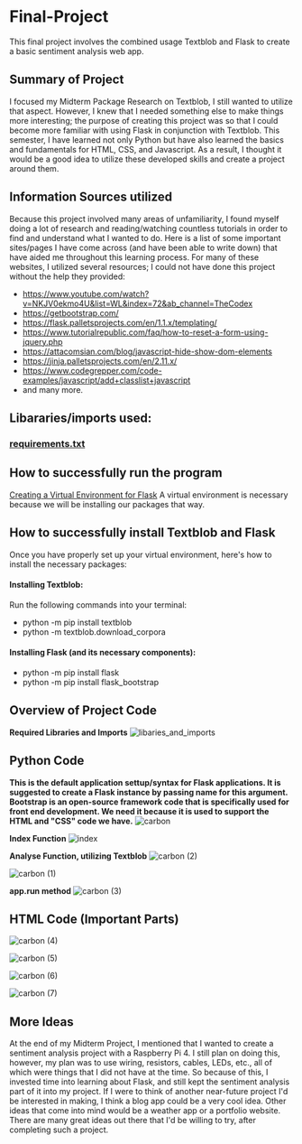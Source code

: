 # Final-Project
This final project involves the combined usage Textblob and Flask to create a basic sentiment analysis web app. 

## Summary of Project
I focused my Midterm Package Research on Textblob, I still wanted to utilize that aspect. However, I knew that I needed something else to make things more interesting; the purpose of creating this project was so that I could become more familiar with using Flask in conjunction with Textblob. This semester, I have learned not only Python but have also learned the basics and fundamentals for HTML, CSS, and Javascript. As a result, I thought it would be a good idea to utilize these developed skills and create a project around them.

## Information Sources utilized
Because this project involved many areas of unfamiliarity, I found myself doing a lot of research and reading/watching countless tutorials in order to find and understand what I wanted to do. Here is a list of some important sites/pages I have come across (and have been able to write down) that have aided me throughout this learning process. For many of these websites, I utilized several resources; I could not have done this project without the help they provided:
- https://www.youtube.com/watch?v=NKJV0ekmo4U&list=WL&index=72&ab_channel=TheCodex
- https://getbootstrap.com/
- https://flask.palletsprojects.com/en/1.1.x/templating/
- https://www.tutorialrepublic.com/faq/how-to-reset-a-form-using-jquery.php
- https://attacomsian.com/blog/javascript-hide-show-dom-elements
- https://jinja.palletsprojects.com/en/2.11.x/
- https://www.codegrepper.com/code-examples/javascript/add+classlist+javascript
- and many more.

## Libararies/imports used:
### [requirements.txt](https://github.com/ericzliu/Final-Project/blob/main/requirements.txt)

## How to successfully run the program
[Creating a Virtual Environment for Flask](https://code.visualstudio.com/docs/python/tutorial-flask)
A virtual environment is necessary because we will be installing our packages that way.

## How to successfully install Textblob and Flask
Once you have properly set up your virtual environment, here's how to install the necessary packages:
#### Installing Textblob:
Run the following commands into your terminal:
- python -m pip install textblob
- python -m textblob.download_corpora
#### Installing Flask (and its necessary components):
- python -m pip install flask
- python -m pip install flask_bootstrap

## Overview of Project Code
**Required Libraries and Imports**
![libaries_and_imports](https://user-images.githubusercontent.com/81776233/116954024-c78ff080-ac5c-11eb-8159-aa0deb4edb1a.png)

## Python Code

**This is the default application settup/syntax for Flask applications. It is suggested to create a Flask instance by passing __name__ for this argument.
Bootstrap is an open-source framework code that is specifically used for front end development. We need it because it is used to support the HTML and "CSS" code we have.**
![carbon](https://user-images.githubusercontent.com/81776233/116954250-716f7d00-ac5d-11eb-87f8-9899b4b89e4c.png)

**Index Function**
![index](https://user-images.githubusercontent.com/81776233/116954293-98c64a00-ac5d-11eb-8e4c-234ac9ba756b.png)

**Analyse Function, utilizing Textblob**
![carbon (2)](https://user-images.githubusercontent.com/81776233/116955279-155a2800-ac60-11eb-90e8-7e20455facad.png)

![carbon (1)](https://user-images.githubusercontent.com/81776233/116955024-6a496e80-ac5f-11eb-995f-981487750dc0.png)

**app.run method**
![carbon (3)](https://user-images.githubusercontent.com/81776233/116955337-45093000-ac60-11eb-80e6-fa4d530663b9.png)

## HTML Code (Important Parts)
![carbon (4)](https://user-images.githubusercontent.com/81776233/116955585-fb6d1500-ac60-11eb-8d46-f39541fe0112.png)

![carbon (5)](https://user-images.githubusercontent.com/81776233/116955650-22c3e200-ac61-11eb-8905-4eef33c0fd00.png)

![carbon (6)](https://user-images.githubusercontent.com/81776233/116955760-759d9980-ac61-11eb-8648-82560e99687c.png)

![carbon (7)](https://user-images.githubusercontent.com/81776233/116955821-9bc33980-ac61-11eb-9aa9-9cdeb20fd4a7.png)

## More Ideas
At the end of my Midterm Project, I mentioned that I wanted to create a sentiment analysis project with a Raspberry Pi 4. I still plan on doing this, however, my plan was to use wiring, resistors, cables, LEDs, etc., all of which were things that I did not have at the time. So because of this, I invested time into learning about Flask, and still kept the sentiment analysis part of it into my project.
If I were to think of another near-future project I'd be interested in making, I think a blog app could be a very cool idea. Other ideas that come into mind would be a weather app or a portfolio website. There are many great ideas out there that I'd be willing to try, after completing such a project.
